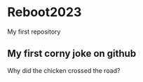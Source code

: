 # Reboot2023
My first repository

## My first corny joke on github

Why did the chicken crossed the road?

